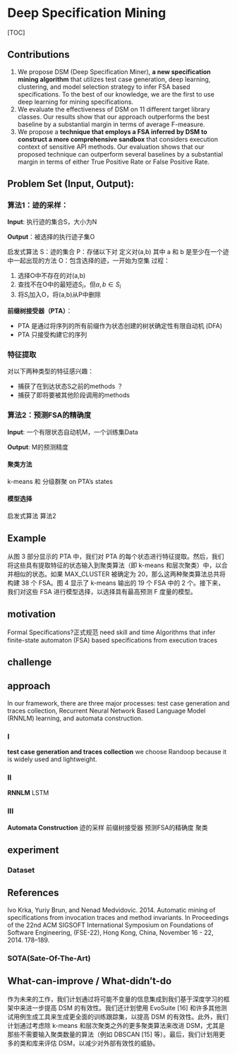 # Deep Specification Mining

[TOC]



## Contributions

1. We propose DSM (Deep Specification Miner), **a new specification mining algorithm** that utilizes test case generation, deep learning, clustering, and model selection strategy to infer FSA based specifications. To the best of our knowledge, we are the first to use deep learning for mining specifications.
2. We evaluate the effectiveness of DSM on 11 different target library classes. Our results show that our approach outperforms the best baseline by a substantial margin in terms of average F-measure.
3. We propose a **technique that employs a FSA inferred by DSM to construct a more comprehensive sandbox** that considers execution context of sensitive API methods. Our evaluation shows that our proposed technique can outperform several baselines by a substantial margin in terms of either True Positive Rate or False Positive Rate.

## Problem Set (Input, Output):

### 算法1：迹的采样：

**Input**: 执行迹的集合S，大小为N

**Output**：被选择的执行迹子集O

启发式算法 
S：迹的集合
P：存储以下对
定义对(a,b) 其中 a 和 b 是至少在一个迹中一起出现的方法
O：包含选择的迹，一开始为空集
过程：
1. 选择O中不存在的对(a,b)
2. 查找不在O中的最短迹$S_i$，但$a,b\in S_i$
3. 将$S_i$加入O，将(a,b)从P中删除

**前缀树接受器（PTA）**：

- PTA 是通过将序列的所有前缀作为状态创建的树状确定性有限自动机 (DFA)
- PTA 只接受构建它的序列

### 特征提取

对以下两种类型的特征感兴趣：

- 捕获了在到达状态S之前的methods ？
- 捕获了即将要被其他阶段调用的methods



### 算法2：预测FSA的精确度

**Input**: 一个有限状态自动机M，一个训练集Data

**Output**: M的预测精度

#### 聚类方法

k-means 和 分级群聚 on PTA’s states

#### 模型选择

启发式算法 算法2



## Example

从图 3 部分显示的 PTA 中，我们对 PTA 的每个状态进行特征提取。然后，我们将这些具有提取特征的状态输入到聚类算法（即 k-means 和层次聚类）中，以合并相似的状态。如果 MAX_CLUSTER 被确定为 20，那么这两种聚类算法总共将构建 38 个 FSA。图 4 显示了 k-means 输出的 19 个 FSA 中的 2 个。接下来，我们对这些 FSA 进行模型选择，以选择具有最高预测 F 度量的模型。


## motivation

Formal Specifications?正式规范
need skill and time
Algorithms that infer finite-state automaton (FSA) based specifications from execution traces

## challenge



## approach
In our framework, there are three major processes: test case generation and traces collection, Recurrent Neural Network Based Language Model (RNNLM) learning, and automata construction.
### I
**test case generation and traces collection**
we choose Randoop because it is widely used and lightweight.
### II
**RNNLM**
LSTM
### III
**Automata Construction**
迹的采样
前缀树接受器
预测FSA的精确度
聚类
## experiment

### Dataset



## References
Ivo Krka, Yuriy Brun, and Nenad Medvidovic. 2014. Automatic mining of specifications from invocation traces and method invariants. In Proceedings of the 22nd ACM SIGSOFT International Symposium on Foundations of Software Engineering, (FSE-22), Hong Kong, China, November 16 - 22, 2014. 178–189.

### SOTA(Sate-Of-The-Art)

## What-can-improve / What-didn’t-do

作为未来的工作，我们计划通过将可能不变量的信息集成到我们基于深度学习的框架中来进一步提高 DSM 的有效性。我们还计划使用 EvoSuite [16] 和许多其他测试用例生成工具来生成更全面的训练跟踪集，以提高 DSM 的有效性。此外，我们计划通过考虑除 k-means 和层次聚类之外的更多聚类算法来改进 DSM，尤其是那些不需要输入聚类数量的算法（例如 DBSCAN [15] 等）。最后，我们计划用更多的类和库来评估 DSM，以减少对外部有效性的威胁。

